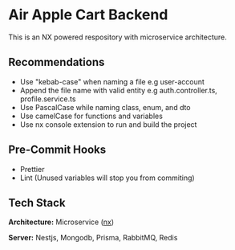 
# Air Apple Cart Backend

This is an NX powered respository with microservice architecture.

## Recommendations

- Use "kebab-case" when naming a file e.g user-account
- Append the file name with valid entity e.g auth.controller.ts, profile.service.ts
- Use PascalCase while naming class, enum, and dto
- Use camelCase for functions and variables
- Use nx console extension to run and build the project

## Pre-Commit Hooks

- Prettier
- Lint (Unused variables will stop you from commiting)

## Tech Stack

**Architecture:** Microservice ([nx](https://nx.dev))

**Server:** Nestjs, Mongodb, Prisma, RabbitMQ, Redis

